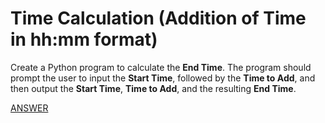 # Time Calculation (Addition of Time in hh:mm format)

Create a Python program to calculate the **End Time**. The program should prompt the user to input the **Start Time**, followed by the **Time to Add**, and then output the **Start Time**, **Time to Add**, and the resulting **End Time**.

[ANSWER](/Answers/00040-%20Time%20Calculation.py)
